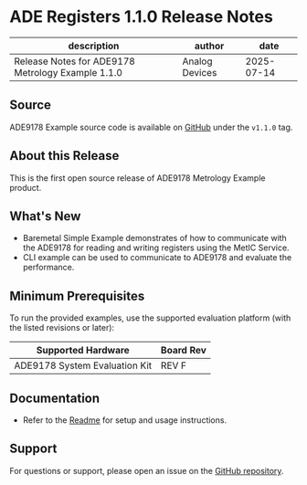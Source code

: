
# ADE Registers 1.1.0 Release Notes

| description | author | date |
| --- | --- | --- |
| Release Notes for ADE9178 Metrology Example 1.1.0 | Analog Devices | 2025-07-14 |

<!-- markdownlint-disable MD024 -->

## Source

ADE9178 Example source code is available on [GitHub](https://github.com/analogdevicesinc/energy-ade9178-example) under the `v1.1.0` tag.

## About this Release

This is the first open source release of ADE9178 Metrology Example product.

## What's New

 - Baremetal Simple Example demonstrates of how to communicate with the ADE9178 for reading and writing registers using the MetIC Service.
 - CLI example can be used to communicate to ADE9178 and evaluate the performance.

## Minimum Prerequisites

To run the provided examples, use the supported evaluation platform (with the listed revisions or later):

| Supported Hardware | Board Rev |
| --- | --- |
| ADE9178 System Evaluation Kit | REV F |


## Documentation

- Refer to the [Readme](../../readme.md) for setup and usage instructions.

## Support

For questions or support, please open an issue on the [GitHub repository](https://github.com/analogdevicesinc/energy-ade9178-example/issues).

